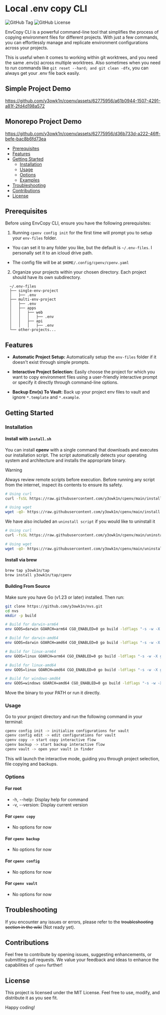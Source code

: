 # Local .env copy CLI

![GitHub Tag](https://img.shields.io/github/v/tag/y3owk1n/cpenv)
![GitHub License](https://img.shields.io/github/license/y3owk1n/cpenv)

EnvCopy CLI is a powerful command-line tool that simplifies the process of copying environment files for different projects. With just a few commands, you can effortlessly manage and replicate environment configurations across your projects.

This is useful when it comes to working within git worktrees, and you need the same .env(s) across multiple worktrees. Also sometimes when you need to run commands like `git reset --hard; and git clean -dfx`, you can always get your .env file back easily.

## Simple Project Demo

<https://github.com/y3owk1n/cpenv/assets/62775956/a61b0944-1507-4291-a81f-2fd4d198a572>

## Monorepo Project Demo

<https://github.com/y3owk1n/cpenv/assets/62775956/d36b733d-a222-46ff-befe-bac8b6fd73ea>

<!--toc:start-->

- [Prerequisites](#prerequisites)
- [Features](#features)
- [Getting Started](#getting-started)
  - [Installation](#installation)
  - [Usage](#usage)
  - [Options](#options)
  - [Examples](#examples)
- [Troubleshooting](#troubleshooting)
- [Contributions](#contributions)
- [License](#license)
<!--toc:end-->

## Prerequisites

Before using EnvCopy CLI, ensure you have the following prerequisites:

1. Running `cpenv config init` for the first time will prompt you to setup your `env-files` folder.

- You can set it to any folder you like, but the default is `~/.env-files`. I personally set it to an icloud drive path.

- The config file will be at `$HOME/.config/cpenv/cpenv.yaml`

2. Organize your projects within your chosen directory. Each project should have its own subdirectory.

```plaintext
  ~/.env-files
  ├── single-env-project
  │   ├── .env
  ├── multi-env-project
  │   ├── .env
  │   ├── apps
  │   │   ├── web
  │   │   │   ├── .env
  │   │   ├── api
  │   │   │   ├── .env
  └── other-projects...
```

## Features

- **Automatic Project Setup:** Automatically setup the `env-files` folder if it doesn't exist through simple prompts.

- **Interactive Project Selection:** Easily choose the project for which you want to copy environment files using a user-friendly interactive prompt or specify it directly through command-line options.

- **Backup Env(s) To Vault:** Back up your project env files to vault and ignore `*.template` and `*.example`.

## Getting Started

### Installation

#### Install with `install.sh`

You can install **cpenv** with a single command that downloads and executes our installation script. The script automatically detects your operating system and architecture and installs the appropriate binary.

> [!warning]
> Always review remote scripts before execution. Before running any script from the internet, inspect its contents to ensure its safety.

```bash
# Using curl
curl -fsSL https://raw.githubusercontent.com/y3owk1n/cpenv/main/install.sh | bash

# Using wget
wget -qO- https://raw.githubusercontent.com/y3owk1n/cpenv/main/install.sh | bash
```

We have also included an `uninstall script` if you would like to uninstall it

```bash
# Using curl
curl -fsSL https://raw.githubusercontent.com/y3owk1n/cpenv/main/uninstall.sh | bash

# Using wget
wget -qO- https://raw.githubusercontent.com/y3owk1n/cpenv/main/uninstall.sh | bash
```

#### Install via brew

```bash
brew tap y3owk1n/tap
brew install y3owk1n/tap/cpenv
```

#### Building From Source

Make sure you have Go (v1.23 or later) installed. Then run:

```bash
git clone https://github.com/y3owk1n/nvs.git
cd nvs
mkdir -p build

# Build for darwin-arm64
env GOOS=darwin GOARCH=arm64 CGO_ENABLED=0 go build -ldflags "-s -w -X github.com/y3owk1n/cpenv/cmd.Version=local-build" -trimpath -o ./build/cpenv-darwin-arm64 ./main.go

# Build for darwin-amd64
env GOOS=darwin GOARCH=amd64 CGO_ENABLED=0 go build -ldflags "-s -w -X github.com/y3owk1n/cpenv/cmd.Version=local-build" -trimpath -o ./build/cpenv-darwin-amd64 ./main.go

# Build for linux-arm64
env GOOS=linux GOARCH=arm64 CGO_ENABLED=0 go build -ldflags "-s -w -X github.com/y3owk1n/cpenv/cmd.Version=local-build" -trimpath -o ./build/cpenv-linux-arm64 ./main.go

# Build for linux-amd64
env GOOS=linux GOARCH=amd64 CGO_ENABLED=0 go build -ldflags "-s -w -X github.com/y3owk1n/cpenv/cmd.Version=local-build" -trimpath -o ./build/cpenv-linux-amd64 ./main.go

# Build for windows-amd64
env GOOS=windows GOARCH=amd64 CGO_ENABLED=0 go build -ldflags "-s -w -X github.com/y3owk1n/cpenv/cmd.Version=local-build" -trimpath -o ./build/cpenv-windows64.exe ./main.go
```

Move the binary to your PATH or run it directly.

### Usage

Go to your project directory and run the following command in your terminal:

```bash
cpenv config init -> initialize configurations for vault
cpenv config edit -> edit configurations for vault
cpenv copy -> start copy interactive flow
cpenv backup -> start backup interactive flow
cpenv vault -> open your vault in finder
```

This will launch the interactive mode, guiding you through project selection, file copying and backups.

### Options

#### For root

- -h, --help: Display help for command
- -v, --version: Display current version

#### For `cpenv copy`

- No options for now

#### For `cpenv backup`

- No options for now

#### For `cpenv config`

- No options for now

#### For `cpenv vault`

- No options for now

## Troubleshooting

If you encounter any issues or errors, please refer to the ~~troubleshooting section in the wiki~~ (Not ready yet).

## Contributions

Feel free to contribute by opening issues, suggesting enhancements, or submitting pull requests. We value your feedback and ideas to enhance the capabilities of `cpenv` further!

## License

This project is licensed under the MIT License. Feel free to use, modify, and distribute it as you see fit.

Happy coding!
